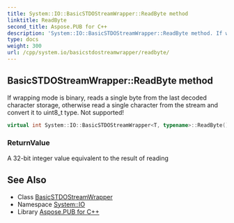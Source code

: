 ```yaml
---
title: System::IO::BasicSTDOStreamWrapper::ReadByte method
linktitle: ReadByte
second_title: Aspose.PUB for C++
description: 'System::IO::BasicSTDOStreamWrapper::ReadByte method. If wrapping mode is binary, reads a single byte from the last decoded character storage, otherwise read a single character from the stream and convert it to uint8_t type. Not supported! in C++.'
type: docs
weight: 300
url: /cpp/system.io/basicstdostreamwrapper/readbyte/
---
```

## BasicSTDOStreamWrapper::ReadByte method


If wrapping mode is binary, reads a single byte from the last decoded character storage, otherwise read a single character from the stream and convert it to uint8_t type. Not supported!

```cpp
virtual int System::IO::BasicSTDOStreamWrapper<T, typename>::ReadByte() override
```


### ReturnValue

A 32-bit integer value equivalent to the result of reading

## See Also

* Class [BasicSTDOStreamWrapper](../)
* Namespace [System::IO](../../)
* Library [Aspose.PUB for C++](../../../)
